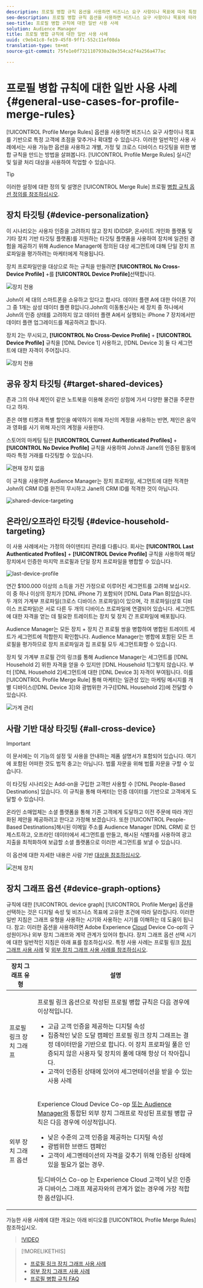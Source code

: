 ```yaml
---
description: 프로필 병합 규칙 옵션을 사용하면 비즈니스 요구 사항이나 목표에 따라 특정 대상에 대한 고객 초점을 확장하거나 강화할 수 있습니다. 이러한 일반적인 사용 사례에서는 사용 가능한 옵션을 사용하고 개별, 가정 및 크로스 디바이스 타깃팅을 위한 병합 규칙을 만드는 방법을 살펴봅니다.
seo-description: 프로필 병합 규칙 옵션을 사용하면 비즈니스 요구 사항이나 목표에 따라 특정 대상에 대한 고객 초점을 확장하거나 강화할 수 있습니다. 이러한 일반적인 사용 사례에서는 사용 가능한 옵션을 사용하고 개별, 가정 및 크로스 디바이스 타깃팅을 위한 병합 규칙을 만드는 방법을 살펴봅니다.
seo-title: 프로필 병합 규칙에 대한 일반 사용 사례
solution: Audience Manager
title: 프로필 병합 규칙에 대한 일반 사용 사례
uuid: c9eb41c8-fe19-45f8-9ff1-552c11ef08da
translation-type: tm+mt
source-git-commit: 75fe1e0f7321107930a28e354ca2f4a256a477ac

---
```



# 프로필 병합 규칙에 대한 일반 사용 사례 {#general-use-cases-for-profile-merge-rules}

[!UICONTROL Profile Merge Rules] 옵션을 사용하면 비즈니스 요구 사항이나 목표를 기반으로 특정 고객에 초점을 맞추거나 확대할 수 있습니다. 이러한 일반적인 사용 사례에서는 사용 가능한 옵션을 사용하고 개별, 가정 및 크로스 디바이스 타깃팅을 위한 병합 규칙을 만드는 방법을 살펴봅니다. [!UICONTROL Profile Merge Rules] 실시간 및 일괄 처리 대상을 사용하여 작업할 수 있습니다.

>[!TIP]
>
>이러한 설정에 대한 정의 및 설명은 [!UICONTROL Merge Rule] 프로필 [병합 규칙 옵션 정의를 참조하십시오](merge-rule-definitions.md).

## 장치 타깃팅 {#device-personalization}

이 시나리오는 사용자 인증을 고려하지 않고 장치 ID(DSP, 온사이트 개인화 플랫폼 및 기타 장치 기반 타깃팅 플랫폼)를 지원하는 타깃팅 플랫폼을 사용하여 장치에 일관된 경험을 제공하기 위해 Audience Manager에 정의된 대상 세그먼트에 대해 단일 장치 프로파일을 평가하려는 마케터에게 적용됩니다.

장치 프로파일만을 대상으로 하는 규칙을 만들려면 **[!UICONTROL No Cross-Device Profile]** +를 **[!UICONTROL Device Profile]**&#x200B;선택합니다.

![장치 전용](assets/device-only.png)

John이 세 대의 스마트폰을 소유하고 있다고 합시다. 데이터 플랜 A에 대한 아이폰 7이 그 중 1개는 삼성 데이터 플랜 B입니다.John의 이동통신사는 세 장치 중 하나에서 John의 인증 상태를 고려하지 않고 데이터 플랜 A에서 실행되는 iPhone 7 장치에서만 데이터 플랜 업그레이드를 제공하려고 합니다.

장치 2는 무시되고, **[!UICONTROL No Cross-Device Profile]** + **[!UICONTROL Device Profile]** 규칙을 [!DNL Device 1] 사용하고, [!DNL Device 3] 둘 다 세그먼트에 대한 자격이 주어집니다.

![장치 전용](assets/device-management.png)

## 공유 장치 타깃팅 {#target-shared-devices}

존과 그의 아내 제인이 같은 노트북을 이용해 온라인 상점에 가서 다양한 물건을 주문한다고 하자.

존은 여행 티켓과 특별 할인을 예약하기 위해 자신의 계정을 사용하는 반면, 제인은 음악과 영화를 사기 위해 자신의 계정을 사용한다.

스토어의 마케팅 팀은 **[!UICONTROL Current Authenticated Profiles]** + **[!UICONTROL No Device Profile]** 규칙을 사용하여 John과 Jane의 인증된 활동에 따라 특정 거래를 타깃팅할 수 있습니다.

![현재 장치 없음](assets/current-no-device.png)

이 규칙을 사용하면 Audience Manager는 장치 프로파일, 세그먼트에 대한 적격한 John의 CRM ID를 완전히 무시하고 Jane의 CRM ID를 적격한 것이 아닙니다.

![shared-device-targeting](assets/shared-device-targeting.png)

## 온라인/오프라인 타깃팅 {#device-household-targeting}

이 사용 사례에서는 가정의 아이덴티티 관리를 다룹니다. 회사는 **[!UICONTROL Last Authenticated Profiles]** + **[!UICONTROL Device Profile]** 규칙을 사용하여 해당 장치에서 인증한 마지막 프로필과 단일 장치 프로파일을 병합할 수 있습니다.

![last-device-profile](assets/last-device-profile.png)

연간 $100.000 이상의 소득을 가진 가정으로 이루어진 세그먼트를 고려해 보십시오. 이 중 하나 이상의 장치가 [!DNL iPhone 7] 포함되어 [!DNL Data Plan B]있습니다. 두 개의 가계부 프로파일(크로스 디바이스 프로파일)이 있으며, 각 프로파일(상호 디바이스 프로파일)은 서로 다른 두 개의 디바이스 프로파일에 연결되어 있습니다. 세그먼트에 대한 자격을 얻는 데 필요한 트레이트는 장치 및 장치 간 프로파일에 배포됩니다.

Audience Manager는 모든 장치 + 장치 간 프로필 쌍을 병합하여 병합된 트레이트 세트가 세그먼트에 적합한지 확인합니다. Audience Manager는 병합에 포함된 모든 프로필을 평가하므로 장치 프로파일과 집 프로필 모두 세그먼트화할 수 있습니다.

장치 및 가계부 프로필 간의 링크를 통해 Audience Manager는 세그먼트를 [!DNL Household 2] 위한 자격을 얻을 수 있지만 [!DNL Household 1]그렇지 않습니다. 부터 [!DNL Household 2]세그먼트에 대한 [!DNL Device 3] 자격이 부여됩니다. 이를 [!UICONTROL Profile Merge Rule] 통해 마케터는 일관성 있는 마케팅 메시지를 개별 디바이스([!DNL Device 3])와 광범위한 가구([!DNL Household 2])에 전달할 수 있습니다.

![가계 관리](assets/household-management.png)

## 사람 기반 대상 타깃팅 {#all-cross-device}

>[!IMPORTANT]
>
>이 문서에는 이 기능의 설정 및 사용을 안내하는 제품 설명서가 포함되어 있습니다. 여기에 포함된 어떠한 것도 법적 충고는 아닙니다. 법률 자문을 위해 법률 자문을 구할 수 있습니다.

이 타깃팅 시나리오는 Add-on을 구입한 고객만 사용할 수 [!DNL People-Based Destinations] 있습니다. 이 규칙을 통해 마케터는 인증 데이터를 기반으로 고객에게 도달할 수 있습니다.

온라인 소매업체는 소셜 플랫폼을 통해 기존 고객에게 도달하고 이전 주문에 따라 개인화된 제안을 제공하려고 한다고 가정해 보겠습니다. 또한 [!UICONTROL People-Based Destinations]해시된 이메일 주소를 Audience Manager [!DNL CRM] 로 인제스트하고, 오프라인 데이터에서 세그먼트를 만들고, 해시된 식별자를 사용하여 광고 지출을 최적화하여 보급할 소셜 플랫폼으로 이러한 세그먼트를 보낼 수 있습니다.

이 옵션에 대한 자세한 내용은 사람 기반 [대상을 참조하십시오](../destinations/people-based-destinations-overview.md).

![전체 장치](assets/all-cross-device.png)

## 장치 그래프 옵션 {#device-graph-options}

규칙에 대한 [!UICONTROL device graph] [!UICONTROL Profile Merge] 옵션을 선택하는 것은 디지털 속성 및 비즈니스 목표에 고유한 조건에 따라 달라집니다. 이러한 일반 지침은 그래프 유형을 사용하는 시기와 사용하는 시기를 이해하는 데 도움이 됩니다. 참고: 이러한 옵션을 사용하려면 Adobe Experience [Cloud](https://docs.adobe.com/content/help/en/device-co-op/using/home.html) Device Co-op의 구성원이거나 외부 장치 그래프와 계약 관계가 있어야 합니다. 장치 그래프 옵션 선택 시기에 대한 일반적인 지침은 아래 표를 참조하십시오. 특정 사용 사례는 프로필 링크 [장치 그래프 사용 사례](profile-link-use-case.md) 및 [외부 장치 그래프 사용 사례를 참조하십시오](external-graph-use-cases.md).

<table id="table_66D9152D4FF040A186003272D456625D"> 
 <thead> 
  <tr> 
   <th colname="col1" class="entry"> 장치 그래프 유형 </th> 
   <th colname="col2" class="entry"> 설명 </th> 
  </tr>
 </thead>
 <tbody> 
  <tr> 
   <td colname="col1"> <p><span class="wintitle"> 프로필 링크 장치 그래프</span> </p> </td> 
   <td colname="col2"> <p><span class="wintitle"> 프로필 링크</span> 옵션으로 작성된 프로필 <span class="wintitle"> 병합</span> 규칙은 다음 경우에 이상적입니다. </p> <p> 
     <ul id="ul_FF44FA894BB2448887C8EDA9C8407EF9"> 
      <li id="li_E22505210C664FE6A9AA7C61244B36DA">고급 고객 인증을 제공하는 디지털 속성 </li> 
      <li id="li_BE7112EE611E4DEB95B5C0A2852BFA97">집중적인 낮은 도달 캠페인 프로필 <span class="wintitle"> 링크</span> 장치 그래프는 결정 데이터만을 기반으로 합니다. 이 장치 프로파일 풀은 인증되지 않은 사용자 및 장치의 풀에 대해 항상 더 작아집니다. </li> 
      <li id="li_5FD9E936A72A4EFE80E694FA2E08E385">고객이 인증된 상태에 있어야 세그먼테이션을 받을 수 있는 사용 사례 </li> 
     </ul> </p> </td> 
  </tr> 
  <tr> 
   <td colname="col1"> <p>외부 장치 그래프 옵션 </p> </td> 
   <td colname="col2"> <p><span class="wintitle"> Experience</span> Cloud Device Co-op <a href="https://marketing.adobe.com/resources/help/en_US/mcdc/" format="https" scope="external"> 또는 Audience Manager와</a> 통합된 외부 장치 그래프로 작성된 프로필 병합 <span class="keyword"> 규칙은 다음 경우에</span> 이상적입니다. </p> <p> 
     <ul id="ul_D76D773988604A619FA4A3BF37F910F0"> 
      <li id="li_969A0755A9E34CBEB2F7331C137B9A26">낮은 수준의 고객 인증을 제공하는 디지털 속성 </li> 
      <li id="li_AC78C8B4AD5340FFAC44FE851096C6A6">광범위한 브랜드 캠페인 </li> 
      <li id="li_14AEC54CE34440889A3A36324EC6F497">고객이 세그멘테이션의 자격을 갖추기 위해 인증된 상태에 있을 필요가 없는 경우. </li> 
     </ul> </p> <p> <p>팁:디바이스 <span class="keyword"> Co-op</span> 는 Experience Cloud <span class="keyword"></span> 고객이 낮은 인증과 디바이스 그래프 제공자와의 관계가 없는 경우에 가장 적합한 옵션입니다. </p> </p> </td> 
  </tr> 
 </tbody> 
</table>

가능한 사용 사례에 대한 개요는 아래 비디오를 [!UICONTROL Profile Merge Rules]참조하십시오.

>[!VIDEO](https://video.tv.adobe.com/v/28975/)

>[!MORELIKETHIS]
>
>* [프로필 링크 장치 그래프 사용 사례](profile-link-use-case.md)
>* [외부 장치 그래프 사용 사례](external-graph-use-cases.md)
>* [프로필 병합 규칙 FAQ](../../faq/faq-profile-merge.md)

